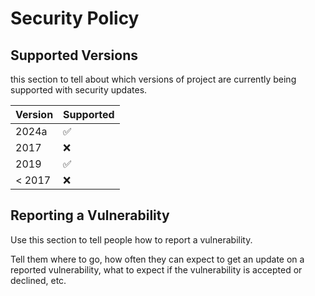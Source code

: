 # Security Policy

## Supported Versions

 this section to tell about which versions of  project are
currently being supported with security updates.

| Version | Supported          |
| ------- | ------------------ |
| 2024a   | :white_check_mark: |
| 2017   | :x:                |
| 2019  | :white_check_mark: |
| < 2017  | :x:                |

## Reporting a Vulnerability

Use this section to tell people how to report a vulnerability.

Tell them where to go, how often they can expect to get an update on a
reported vulnerability, what to expect if the vulnerability is accepted or
declined, etc.
